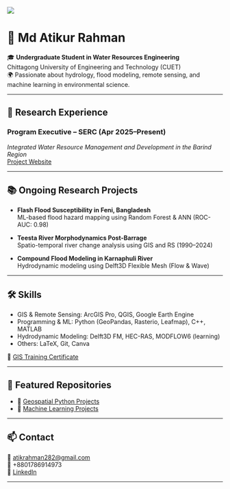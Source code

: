![]([https://your-image-url.com/banner.png](https://www.linkedin.com/in/atikur-rahman-2110018--/overlay/background-image/))
# 👋 Md Atikur Rahman

🎓 **Undergraduate Student in Water Resources Engineering**  
Chittagong University of Engineering and Technology (CUET)  
🌍 Passionate about hydrology, flood modeling, remote sensing, and machine learning in environmental science.

---

## 🔬 Research Experience

### Program Executive – SERC (Apr 2025–Present)  
*Integrated Water Resource Management and Development in the Barind Region*  
[Project Website](https://sercbd.weebly.com/integrated-water-resource-management-and-development-in-the-barind-region.html)

---

## 📚 Ongoing Research Projects

- **Flash Flood Susceptibility in Feni, Bangladesh**  
  ML-based flood hazard mapping using Random Forest & ANN (ROC-AUC: 0.98)

- **Teesta River Morphodynamics Post-Barrage**  
  Spatio-temporal river change analysis using GIS and RS (1990–2024)

- **Compound Flood Modeling in Karnaphuli River**  
  Hydrodynamic modeling using Delft3D Flexible Mesh (Flow & Wave)

---

## 🛠️ Skills

- GIS & Remote Sensing: ArcGIS Pro, QGIS, Google Earth Engine  
- Programming & ML: Python (GeoPandas, Rasterio, Leafmap), C++, MATLAB  
- Hydrodynamic Modeling: Delft3D FM, HEC-RAS, MODFLOW6 (learning)  
- Others: LaTeX, Git, Canva

🧾 [GIS Training Certificate](https://training.edge.gov.bd/certificate-validation?certificate_no=EDGE-DSTS-119-6332-00027)

---

## 📂 Featured Repositories

- 🔗 [Geospatial Python Projects](https://github.com/ATIK2110018/geospatial-python)  
- 🔗 [Machine Learning Projects](https://github.com/ATIK2110018/ML_projects)

---

## 📫 Contact

📧 [atikrahman282@gmail.com](mailto:atikrahman282@gmail.com)  
📱 +8801786914973  
🔗 [LinkedIn](https://linkedin.com/in/atikur-rahman-2110018--)  

---
